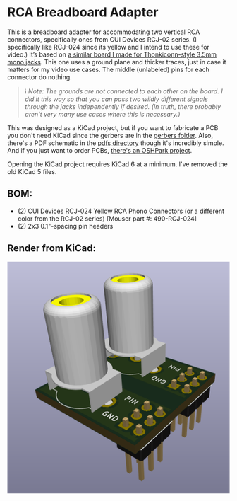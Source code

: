 RCA Breadboard Adapter
======================

This is a breadboard adapter for accommodating two vertical RCA connectors, specifically ones from CUI Devices RCJ-02 series. (I specifically like RCJ-024 since its yellow and I intend to use these for video.) It’s based on [a similar board I made for Thonkiconn-style 3.5mm mono jacks](https://oshpark.com/shared_projects/N9XmX8cB). This one uses a ground plane and thicker traces, just in case it matters for my video use cases. The middle (unlabeled) pins for each connector do nothing.

> :information_source: _Note: The grounds are not connected to each other on the board. I did it this way so that you can pass two wildly different signals through the jacks independently if desired. (In truth, there probably aren't very many use cases where this is necessary.)_

This was designed as a KiCad project, but if you want to fabricate a PCB you don't need KiCad since the gerbers are in the [gerbers folder](gerbers/). Also, there's a PDF schematic in the [pdfs directory](pdfs) though it's incredibly simple. And if you just want to order PCBs, [there's an OSHPark project](https://oshpark.com/shared_projects/sYbP0NE6).

Opening the KiCad project requires KiCad 6 at a minimum. I've removed the old KiCad 5 files.

## BOM:

- (2) CUI Devices RCJ-024 Yellow RCA Phono Connectors (or a different color from the RCJ-02 series) [Mouser part #: 490-RCJ-024]
- (2) 2x3 0.1"-spacing pin headers

## Render from KiCad:

![RCA Breadboard Adapter 3D Render](images/rca_breadboard_adapter-3d_render-crop_for_web-515.png)

